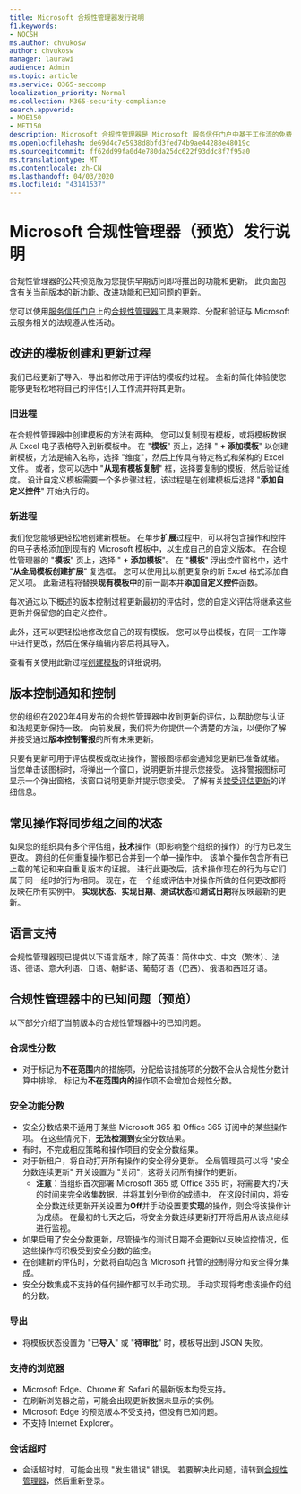 ```yaml
---
title: Microsoft 合规性管理器发行说明
f1.keywords:
- NOCSH
ms.author: chvukosw
author: chvukosw
manager: laurawi
audience: Admin
ms.topic: article
ms.service: O365-seccomp
localization_priority: Normal
ms.collection: M365-security-compliance
search.appverid:
- MOE150
- MET150
description: Microsoft 合规性管理器是 Microsoft 服务信任门户中基于工作流的免费风险评估工具。 合规性管理器使你能够跟踪、分配和验证与 Microsoft 云服务相关的法规遵从性活动。
ms.openlocfilehash: de69d4c7e5938d8bfd3fed74b9ae44288e48019c
ms.sourcegitcommit: ff62dd99fa0d4e780da25dc622f93ddc8f7f95a0
ms.translationtype: MT
ms.contentlocale: zh-CN
ms.lasthandoff: 04/03/2020
ms.locfileid: "43141537"
---
```

# <a name="microsoft-compliance-manager-preview-release-notes"></a>Microsoft 合规性管理器（预览）发行说明

合规性管理器的公共预览版为您提供早期访问即将推出的功能和更新。 此页面包含有关当前版本的新功能、改进功能和已知问题的更新。

您可以使用[服务信任门户](https://servicetrust.microsoft.com)上的[合规性管理器](https://servicetrust.microsoft.com/ComplianceManager)工具来跟踪、分配和验证与 Microsoft 云服务相关的法规遵从性活动。

## <a name="improved-template-creation-and-update-process"></a>改进的模板创建和更新过程

我们已经更新了导入、导出和修改用于评估的模板的过程。 全新的简化体验使您能够更轻松地将自己的评估引入工作流并将其更新。

### <a name="the-old-process"></a>旧进程

在合规性管理器中创建模板的方法有两种。 您可以复制现有模板，或将模板数据从 Excel 电子表格导入到新模板中。 在 "**模板**" 页上，选择 " **+ 添加模板**" 以创建新模板，方法是输入名称，选择 "维度"，然后上传具有特定格式和架构的 Excel 文件。 或者，您可以选中 "**从现有模板复制**" 框，选择要复制的模板，然后验证维度。 设计自定义模板需要一个多步骤过程，该过程是在创建模板后选择 "**添加自定义控件**" 开始执行的。

### <a name="the-new-process"></a>新进程

我们使您能够更轻松地创建新模板。 在单步**扩展**过程中，可以将包含操作和控件的电子表格添加到现有的 Microsoft 模板中，以生成自己的自定义版本。 在合规性管理器的 "**模板**" 页上，选择 " **+ 添加模板**"。 在 "**模板**" 浮出控件窗格中，选中 "**从全局模板创建扩展**" 复选框。 您可以使用比以前更复杂的新 Excel 格式添加自定义项。 此新进程将替换**现有模板中**的前一副本并**添加自定义控件**函数。

每次通过以下概述的版本控制过程更新最初的评估时，您的自定义评估将继承这些更新并保留您的自定义控件。

此外，还可以更轻松地修改您自己的现有模板。 您可以导出模板，在同一工作簿中进行更改，然后在保存编辑内容后将其导入。

查看有关使用此新过程[创建模板](working-with-compliance-manager.md#templates)的详细说明。

## <a name="versioning-notice-and-control"></a>版本控制通知和控制

您的组织在2020年4月发布的合规性管理器中收到更新的评估，以帮助您与认证和法规更新保持一致。 向前发展，我们将为你提供一个清楚的方法，以便你了解并接受通过**版本控制警报**的所有未来更新。

只要有更新可用于评估模板或改进操作，警报图标都会通知您更新已准备就绪。 当您单击该图标时，将弹出一个窗口，说明更新并提示您接受。 选择警报图标可显示一个弹出窗格，该窗口说明更新并提示您接受。 了解有关[接受评估更新](working-with-compliance-manager.md#versioning-alerts-for-assessment-updates)的详细信息。

## <a name="common-actions-will-synch-status-across-groups"></a>常见操作将同步组之间的状态

如果您的组织具有多个评估组，**技术**操作（即影响整个组织的操作）的行为已发生更改。 跨组的任何重复操作都已合并到一个单一操作中。 该单个操作包含所有已上载的笔记和来自重复版本的证据。 进行此更改后，技术操作现在的行为与它们属于同一组时的行为相同。 现在，在一个组或评估中对操作所做的任何更改都将反映在所有实例中。 **实现状态**、**实现日期**、**测试状态**和**测试日期**将反映最新的更新。

## <a name="language-support"></a>语言支持

合规性管理器现已提供以下语言版本，除了英语：简体中文、中文（繁体）、法语、德语、意大利语、日语、朝鲜语、葡萄牙语（巴西）、俄语和西班牙语。

## <a name="known-issues-in-compliance-manager-preview"></a>合规性管理器中的已知问题（预览）

以下部分介绍了当前版本的合规性管理器中的已知问题。

### <a name="compliance-score"></a>合规性分数

- 对于标记为**不在范围**内的措施项，分配给该措施项的分数不会从合规性分数计算中排除。 标记为**不在范围内的**操作项不会增加合规性分数。

### <a name="secure-score"></a>安全功能分数

- 安全分数结果不适用于某些 Microsoft 365 和 Office 365 订阅中的某些操作项。 在这些情况下，**无法检测到**安全分数结果。
- 有时，不完成相应策略和操作项目的安全分数结果。
- 对于新租户，将自动打开所有操作的安全得分更新。 全局管理员可以将 "安全分数连续更新" 开关设置为 "关闭"，这将关闭所有操作的更新。
  - **注意**：当组织首次部署 Microsoft 365 或 Office 365 时，将需要大约7天的时间来完全收集数据，并将其划分到你的成绩中。 在这段时间内，将安全分数连续更新开关设置为**Off**并手动设置要**实现**的操作，则会将该操作计为成绩。 在最初的七天之后，将安全分数连续更新打开将启用从该点继续进行监视。
- 如果启用了安全分数更新，尽管操作的测试日期不会更新以反映监控情况，但这些操作将积极受到安全分数的监控。
- 在创建新的评估时，分数将自动包含 Microsoft 托管的控制得分和安全得分集成。
- 安全分数集成不支持的任何操作都可以手动实现。 手动实现将考虑该操作的组的分数。

### <a name="export"></a>导出

- 将模板状态设置为 "已**导入**" 或 "**待审批**" 时，模板导出到 JSON 失败。

### <a name="supported-browsers"></a>支持的浏览器

- Microsoft Edge、Chrome 和 Safari 的最新版本均受支持。
- 在刷新浏览器之前，可能会出现更新数据未显示的实例。
- Microsoft Edge 的预览版本不受支持，但没有已知问题。
- 不支持 Internet Explorer。

### <a name="session-timeout"></a>会话超时

- 会话超时时，可能会出现 "发生错误" 错误。 若要解决此问题，请转到[合规性管理器](https://servicetrust.microsoft.com/ComplianceManager)，然后重新登录。